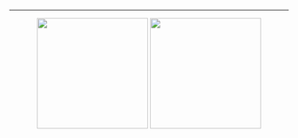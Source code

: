 <hr />
<div align="center"> 
 <img height="200" src="https://readme.stats.imqinhao.cn/api?username=hysmdd&count_private=true&theme=tokyonight&show_icons=true&locale=cn" /> 
 <img height="200" src="https://readme.stats.imqinhao.cn/api/top-langs/?username=hysmdd&count_private=true&layout=compact&theme=tokyonight&locale=cn" />
</div>
